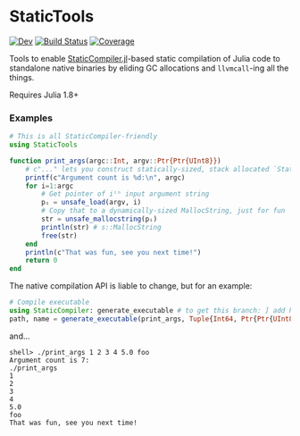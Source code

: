 # StaticTools

[![Dev](https://img.shields.io/badge/docs-dev-blue.svg)](https://brenhinkeller.github.io/StaticTools.jl/dev)
[![Build Status](https://github.com/brenhinkeller/StaticTools.jl/actions/workflows/CI.yml/badge.svg?branch=main)](https://github.com/brenhinkeller/StaticTools.jl/actions/workflows/CI.yml?query=branch%3Amain)
[![Coverage](https://codecov.io/gh/brenhinkeller/StaticTools.jl/branch/main/graph/badge.svg)](https://codecov.io/gh/brenhinkeller/StaticTools.jl)

Tools to enable [StaticCompiler.jl](https://github.com/tshort/StaticCompiler.jl)-based static compilation of Julia code to standalone native binaries by eliding GC allocations and `llvmcall`-ing all the things.

Requires Julia 1.8+

### Examples
```julia
# This is all StaticCompiler-friendly
using StaticTools

function print_args(argc::Int, argv::Ptr{Ptr{UInt8}})
    # c"..." lets you construct statically-sized, stack allocated `StaticString`s
    printf(c"Argument count is %d:\n", argc)
    for i=1:argc
        # Get pointer of iᵗʰ input argument string
        pᵢ = unsafe_load(argv, i)
        # Copy that to a dynamically-sized MallocString, just for fun
        str = unsafe_mallocstring(pᵢ)
        println(str) # s::MallocString
        free(str)
    end
    println(c"That was fun, see you next time!")
    return 0
end
```
The native compilation API is liable to change, but for an example:
```julia
# Compile executable
using StaticCompiler: generate_executable # to get this branch: ] add https://github.com/brenhinkeller/StaticCompiler.jl#executables
path, name = generate_executable(print_args, Tuple{Int64, Ptr{Ptr{UInt8}}}, "./")
```
and...
```
shell> ./print_args 1 2 3 4 5.0 foo
Argument count is 7:
./print_args
1
2
3
4
5.0
foo
That was fun, see you next time!
```
